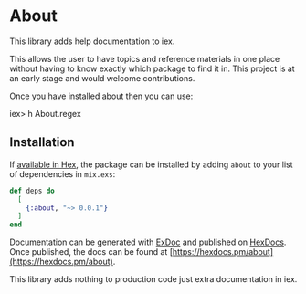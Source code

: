 # About

This library adds help documentation to iex.

This allows the user to have topics and reference materials in one place without having to know exactly which package to find it in. This project is at an early stage and would welcome contributions.

Once you have installed about then you can use:

iex> h About.regex

## Installation

If [available in Hex](https://hex.pm/docs/publish), the package can be installed
by adding `about` to your list of dependencies in `mix.exs`:

```elixir
def deps do
  [
    {:about, "~> 0.0.1"}
  ]
end
```

Documentation can be generated with [ExDoc](https://github.com/elixir-lang/ex_doc)
and published on [HexDocs](https://hexdocs.pm). Once published, the docs can
be found at [https://hexdocs.pm/about](https://hexdocs.pm/about).

This library adds nothing to production code just extra documentation in iex.